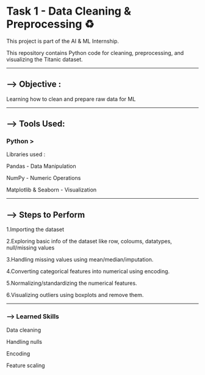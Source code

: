 # Task 1 - Data Cleaning & Preprocessing ♻

This project is part of the AI & ML Internship.

This repository contains Python code for cleaning, preprocessing, and visualizing the Titanic dataset.

-----

## --> Objective : 
Learning how to clean and prepare raw data for ML

-----

## --> Tools Used: 
### Python >

Libraries used : 

Pandas - Data Manipulation

NumPy - Numeric Operations

Matplotlib & Seaborn - Visualization

-----

## --> Steps to Perform

1.Importing the dataset 

2.Exploring basic info of the dataset like row, coloums, datatypes, null/missing values

3.Handling missing values using mean/median/imputation.

4.Converting categorical features into numerical using encoding.

5.Normalizing/standardizing the numerical features.

6.Visualizing outliers using boxplots and remove them.

------

### --> Learned Skills

Data cleaning

Handling nulls 

Encoding 

Feature scaling

